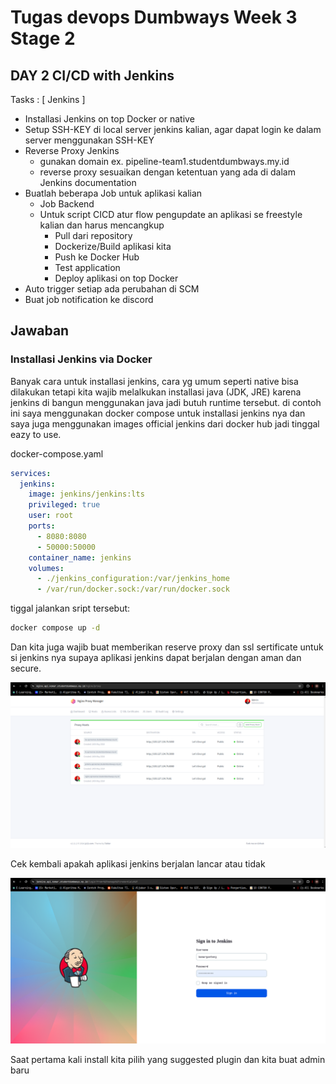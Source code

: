 # Tugas devops Dumbways Week 3 Stage 2

## DAY 2 CI/CD with Jenkins

Tasks :
[ Jenkins ]

- Installasi Jenkins on top Docker or native
- Setup SSH-KEY di local server jenkins kalian, agar dapat login ke dalam server menggunakan SSH-KEY
- Reverse Proxy Jenkins
  - gunakan domain ex. pipeline-team1.studentdumbways.my.id
  - reverse proxy sesuaikan dengan ketentuan yang ada di dalam Jenkins documentation
- Buatlah beberapa Job untuk aplikasi kalian
  - Job Backend
  - Untuk script CICD atur flow pengupdate an aplikasi se freestyle kalian dan harus mencangkup
    - Pull dari repository
    - Dockerize/Build aplikasi kita
    - Push ke Docker Hub
    - Test application
    - Deploy aplikasi on top Docker
- Auto trigger setiap ada perubahan di SCM
- Buat job notification ke discord

## Jawaban

### Installasi Jenkins via Docker

Banyak cara untuk installasi jenkins, cara yg umum seperti native bisa dilakukan tetapi kita wajib melalkukan installasi java (JDK, JRE) karena jenkins di bangun menggunakan java jadi butuh runtime tersebut. di contoh ini saya menggunakan docker compose untuk installasi jenkins nya dan saya juga menggunakan images official jenkins dari docker hub jadi tinggal eazy to use.

docker-compose.yaml

```yaml
services:
  jenkins:
    image: jenkins/jenkins:lts
    privileged: true
    user: root
    ports:
      - 8080:8080
      - 50000:50000
    container_name: jenkins
    volumes:
      - ./jenkins_configuration:/var/jenkins_home
      - /var/run/docker.sock:/var/run/docker.sock
```

tiggal jalankan sript tersebut:

```bash
docker compose up -d
```

Dan kita juga wajib buat memberikan reserve proxy dan ssl sertificate untuk si jenkins nya supaya aplikasi jenkins dapat berjalan dengan aman dan secure.

![Alt text](./images/1.%20Jenkins%20Reserve%20Proxy%20nginx%20proxymanager.png "img")

Cek kembali apakah aplikasi jenkins berjalan lancar atau tidak

![Alt text](./images/2.%20Jenkins%20Login%20success%20install%20jenkins.png "img")

Saat pertama kali install kita pilih yang suggested plugin dan kita buat admin baru
